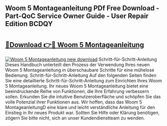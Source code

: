 ## Woom 5 Montageanleitung PDf Free Download - Part-QoC Service Owner Guide - User Repair Edition BCDQY

# <h2><a href="http://df6chh7.blite.top/?on=Woom+5+Montageanleitung">🔗Download 👉🔴 Woom 5 Montageanleitung</a></h2>

[![Woom 5 Montageanleitung new download](https://i.imgur.com/lujVjoI.png)](http://df6chh7.blite.top/?on=Woom+5+Montageanleitung)
Schritt-für-Schritt-Anleitung Dieses Handbuch unterteilt den Prozess der Verwendung Ihres neuen Woom 5 Montageanleitung in überschaubare Schritte für eine mühelose Bedienung. Schritt-für-Schritt-Anleitung Auf den folgenden Seiten finden Sie eine detaillierte Schritt-für-Schritt-Anleitung zum Einrichten Ihres Woom 5 Montageanleitung. Ihr neues Woom 5 Montageanleitung bietet eine beeindruckende Reihe von Funktionen, die Ihre Erfahrung verbessern sollen. Erkunden Sie die intuitive Benutzeroberfläche und schöpfen Sie das volle Potenzial ihrer Funktionen aus. Wir hoffen, dass das Woom 5 MontageanleitungD eine klare und leicht verständliche Anleitung für den Einstieg in Ihr neues Produkt war. Sollten Sie Hilfe oder Klärung benötigen, zögern Sie bitte nicht, sich an unser Kundendienstteam zu wenden.
